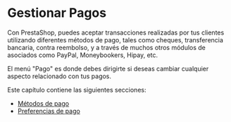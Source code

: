 # Gestionar Pagos

Con PrestaShop, puedes aceptar transacciones realizadas por tus clientes utilizando diferentes métodos de pago, tales como cheques, transferencia bancaria, contra reembolso, y a través de muchos otros módulos de asociados como PayPal, Moneybookers, Hipay, etc.

El menú "Pago" es donde debes dirigirte si deseas cambiar cualquier aspecto relacionado con tus pagos.

Este capítulo contiene las siguientes secciones:

* [Métodos de pago](metodos-de-pago.md)
* [Preferencias de pago](preferencias-de-pago.md)

